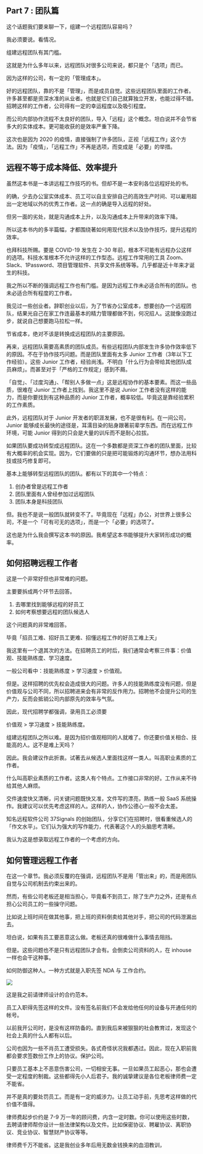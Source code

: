 ## Part 7 : 团队篇

这个话题我们要来聊一下，组建一个远程团队容易吗？

我必须要说。看情况。

组建远程团队有其门槛。

这就是为什么多年以来，远程团队对很多公司来说，都只是个「选项」而已。

因为这样的公司，有一定的「管理成本」。

好的远程团队，靠的不是「管理」，而是成员自觉。这些远程团队里面的工作者。许多甚至都是资深水准的从业者。也就是它们自己就算独立开发，也能过得不错。招聘这样的工作者，公司得有一定的幸运程度以及吸引程度。

而公司内部协作流程不太良好的团队，导入「远程」这个概念。坦白说并不会节省多大的实体成本。更可能收获的是效率严重下降。

这次也是因为 2020 的疫情，直接强制了许多团队，正视「远程工作」这个方法。因为「疫情」，「远程工作」不再是选项，而变成是「必要」的举措。

## 远程不等于成本降低、效率提升

虽然这本书是一本讲远程工作技巧的书。但却不是一本安利各位远程好处的书。

的确，少去办公室实体成本、员工可以自主安排自己的高效生产时间、可以雇用超出一定地域以外的优秀工作者。这一点的确是导入远程的好处。

但另一面的劣处，就是沟通成本上升，以及沟通成本上升带来的效率下降。

所以这本书内的多半篇幅，才都围绕著如何用现代技术以及协作技巧，提升远程的效率。

也拜科技所赐。要是 COVID-19 发生在 2-30 年前，根本不可能有远程办公这样的选项。科技水准根本不允许这样的工作型态。远程工作常用的工具 Zoom、Slack、1Password、项目管理软件、共享文件系统等等。几乎都是近十年来才诞生的科技。

我之所以不断的强调远程工作也有门槛。是因为远程工作未必适合所有的团队。也未必适合所有程度的工作者。

我见过一些创业者。辞职创业以后，为了节省办公室成本，想要创办一个远程团队，结果光自己在家工作连最基本的精力管理都做不到，何况招人。这就像没跑过步，就说自己想要跑马拉松一样。

节省成本，绝对不该是转换成远程团队的主要原因。

再来，远程团队需要高素质的团队成员。有些远程团队内部发生许多协作效率低下的原因。不在于协作技巧问题。而是团队里面有太多 Junior 工作者（3年以下工作经验）。这些 Junior 工作者，经验尚浅。不明白「什么行为会带给其他团队成员麻烦」。而甚至对于「严格的工作规定」感到不屑。

「自觉」、「过度沟通」、「帮别人多做一点」这是远程协作的基本要素。而这一些品质，很难在 Junior 工作者上找到。我这里不是说 Junior 工作者没有这样的能力，而是你要找到有这种品质的 Junior 工作者，概率较低。毕竟这是靠经验累积的工作素质。

此外，远程团队对于 Junior 开发者的职涯发展，也不是很有利。在一间公司，Junior 能够成长最快的途径是，耳濡目染的贴身跟著前辈学东西。而在远程工作环境，可能 Junior 得到的只会是大量的训斥而不是耐心拉拔。

如果团队要成功转型成远程团队。这在一个多数都是资深工作者的团队里面，比较有大概率的机会实现。因为，它们要做的只是把可能锻炼的沟通环节，想办法用科技或技巧修复即可。

基本上能够转型远程团队的团队。都有以下的其中一个特点：

1. 创办者曾是远程工作者
2. 团队里面有人曾经参加过远程团队
3. 团队本身是科技团队

但。我也不是说一般团队就转变不了。毕竟现在「远程」办公，对世界上很多公司，不是一个「可有可无的选项」，而是一个「必要」的选项了。

这也是为什么我会撰写这本书的原因。我希望这本书能够提升大家转形成功的概率。

## 如何招聘远程工作者

这是一个非常好但也非常难的问题。

主要要拆成两个环节去回答。

1. 去哪里找到能够远程的好员工
2. 如何考察想要远程的团队候选人

这个问题真的非常难回答。

毕竟「招员工难、招好员工更难、招懂远程工作的好员工难上天」

我这里有一个退其次的方法。在招聘员工的时后，我们通常会考察三件事：价值观、技能熟练度、学习速度。

一般公司看中：技能熟练度 > 学习速度 > 价值观。

但是。这样招聘的优先权会造成很大的问题。许多人的技能熟练度没有问题，但是价值观与公司不同，所以招聘进来会有非常的反作用力。招聘他不会提升公司的生产力，反而会抵销公司内部原先的效率与气氛。

因此，现代招聘学都强调，录用员工必须要

价值观 > 学习速度 > 技能熟练度。

组建远程团队之所以难。是因为招价值观相同的人就难了。你还要价值关相合、技能高的人。这不是难上天吗？

因此。我会建议作此折衷。试著去从候选人里面找这样一类人。叫高职业素质的工作者。

什么叫高职业素质的工作者。这类人有个特点。工作接口非常的好。工作从来不待给其他人麻烦。

交件速度快又清晰，问关键问题既快又准，文件写的漂亮，熟练一般 SaaS 系统操作。我建议可以优先考虑这样的人。这样的人，协作公德心一般不会太差。

知名远程软件公司 37Signals 的创始团队，分享它们在招聘时，很看重候选人的「作文水平」。它们认为强大的写作能力，代表著这个人的头脑思考清晰。

我认为这是想录取远程工作者的一个考虑的方向。

## 如何管理远程工作者

在这一个章节。我必须反覆的在强调，远程团队不是用「管出来」的，而是用团队自觉与公司机制去约束出来的。

然而，有些公司老板还是相当担心，毕竟看不到员工，除了生产力之外，还是有点担心公司员工的一些操守问题。

比如说上班时间在做其他事，把上班的资料倒卖给其他对手，把公司的代码泄漏出去。

坦白说，如果有员工要恶意这么做。老板还真的很难做什么事情去阻挡。

但是。这些问题也不是只有远程团队才会有。会倒卖公司资料的人，在 inhouse 一样也会干这种事。

如何防御这种人。一种方式就是入职先签 NDA 与 工作合约。

![](https://d.pr/i/fIVyYW+)

这是我之前请律师设计的合约范本。

员工入职得先签这样的文件。没有签名前我们不会发给他任何的设备与开通任何的帐号。

以前我开公司时，是没有这样防备的。直到我后来被狠狠的社会教育过，发现这个社会上真的什么人都有以后。

公司也因为一些不肖员工遭受损失。各式奇怪状况我都遇过。因此，现在入职前我都会要求签数份工作上的协议。保护公司。

只要员工基本上不恶意伤害公司，一切相安无事。一旦如果员工起恶心，那也会遭受一定程度的制裁。这些都得先小人后君子。我的诚挚建议是各位老板律师费一定不能省。

并不是真的要处罚员工。而是有一定的威涉力。让员工动手前，先思考这样做的代价值不值得。

律师费起步价约是 7-9 万一年的顾问费，内含一定时数。你可以使用这些时数，去聘请律师帮你设计一些法律架构以及文件。比如保密协议、聘雇协议、离职协议、竞业协议、智慧财产协议等等。

律师费千万不能省。这是我创业多年后用无数金钱换来的血泪教训，
